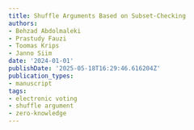```yaml
---
title: Shuffle Arguments Based on Subset-Checking
authors:
- Behzad Abdolmaleki
- Prastudy Fauzi
- Toomas Krips
- Janno Siim
date: '2024-01-01'
publishDate: '2025-05-18T16:29:46.616204Z'
publication_types:
- manuscript
tags:
- electronic voting
- shuffle argument
- zero-knowledge
---
```

